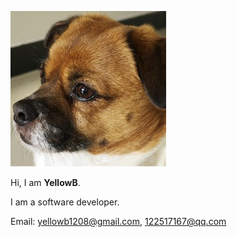 ![](https://raw.githubusercontent.com/yellowb/yellowb.github.io/master/uploads/avatar.jpg)

Hi, I am **YellowB**.

I am a software developer.

Email: yellowb1208@gmail.com, 122517167@qq.com